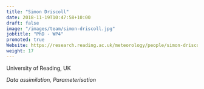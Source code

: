 ```yaml
---
title: "Simon Driscoll"
date: 2018-11-19T10:47:58+10:00
draft: false
image: "/images/team/simon-driscoll.jpg"
jobtitle: "PhD - WP4"
promoted: true
Website: https://research.reading.ac.uk/meteorology/people/simon-driscoll/
weight: 17
---
```


University of Reading, UK

*Data assimilation, Parameterisation*
